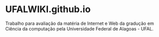 # UFALWIKI.github.io
Trabalho para  avaliação da matéria de Internet e Web da gradução em Ciência da computação pela Universidade Federal de Alagoas - UFAL.
